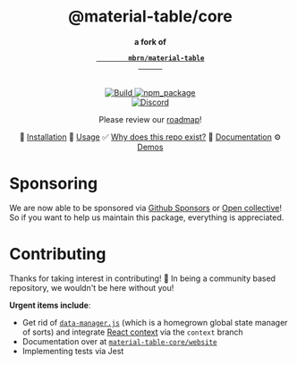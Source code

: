 <div align="center">
  <!-- Title -->
  <h1>@material-table/core</h1>
  <!-- Subtitle : a fork of mbrn/material-table -->
  <h4>
    a fork of 
    <code>
      <a 
        target="_blank" 
        href="https://material-table.com"
      >
        mbrn/material-table
      </a>
    </code>
  </h4>
  <!-- * Badges * -->
  <p>
    <section>
      <!-- build status -->
      <a href="https:/github.com/material-table-core/core/actions?query=workflow%3ABuild">
        <img 
          title="Build" 
          src="https:/github.com/material-table-core/core/workflows/Build/badge.svg?branch=master"
        >
      </a>
      <!-- publish status -->
      <!--
      <a href="https:/github.com/material-table-core/core/actions?query=workflow%3APublish">
        <img 
          title="Publish" 
          src="https:/github.com/material-table-core/core/workflows/Publish/badge.svg"
        >
      </a>
      -->
      <!-- npm package -->
      <a href="https:/www.npmjs.com/package/@material-table/core">
        <img 
          title="npm_package" 
          src="https:/badge.fury.io/js/%40material-table%2Fcore.svg"
        >
      </a>
    </section>
    <section>
      <!-- discord -->
      <a href="https:/discord.gg/uMr8pKDu8n">
        <img 
           alt="Discord" 
           src="https:/img.shields.io/discord/796859493412765697?label=discord"
         >
      </a>    
    </section>
  </p> 
  <!-- ^^^ end badges ^^ -->
  
  Please review our [roadmap](https:/github.com/material-table-core/core/wiki/Roadmap)!
  
💾 [Installation]( https://davidlemayian.github.io/material-table-core-website/docs/#installation) 🎉 [Usage]( https://material-table-core.github.io//docs/#basic-usage) 
✅ [Why does this repo exist?](https://davidlemayian.github.io/material-table-core-website/docs/about) 🚧 [Documentation](https://material-table-core.github.io/docs) ⚙️ [Demos](https://material-table-core.github.io/demos/)
</div>

# Sponsoring

We are now able to be sponsored via [Github Sponsors](https:/github.com/sponsors/material-table-core?o=esb) or [Open collective](https:/opencollective.com/material-table-core)!
So if you want to help us maintain this package, everything is appreciated.

# Contributing

Thanks for taking interest in contributing! :rocket: In being a community based repository, we wouldn't be here without you!

**Urgent items include**:

- Get rid of [`data-manager.js`](https:/github.com/material-table-core/core/blob/master/src/utils/data-manager.js) (which is a homegrown global state manager of sorts) and integrate [React context](https:/github.com/material-table-core/core/tree/context/src/store) via the `context` branch
- Documentation over at [`material-table-core/website`](https:/github.com/material-table-core/website)
- Implementing tests via Jest
